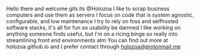 Hello there and welcome gits
its @Holozoa
I like to scrap business computers and use them as servers
I focus on code that is system agnostic, configurable, and low maintenance
I try to rely on foss and selfhosted software stacks, it's all for fun so usability be damned 
I like working on anything someone finds useful, but I'm on a ricing binge so really into streamlining front end environments atm
You can find out more at holozoa.github.io and I prefer contact through holozoa@protonmail.me

<!---
Holozoa/Holozoa is a ✨ special ✨ repository because its `README.md` (this file) appears on your GitHub profile.
You can click the Preview link to take a look at your changes.
--->
